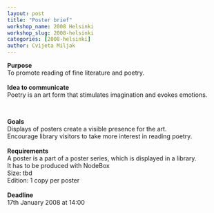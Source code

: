 ```yaml
---
layout: post
title: "Poster brief"
workshop_name: 2008 Helsinki 
workshop_slug: 2008-helsinki
categories: [2008-helsinki]
author: Cvijeta Miljak
---
```

<p>
<strong>Purpose</strong><br />
To promote reading of fine literature and poetry.<br />
<br />
<strong>Idea to communicate</strong><br />
Poetry is an art form that stimulates imagination and evokes emotions.
</p>
<p>
&nbsp;
</p>
<p>
<strong>Goals</strong><br />
Displays of posters create a visible presence for the art.<br />
Encourage library visitors to take more interest in reading poetry.<br />
<br />
<strong>Requirements</strong><br />
A poster is a part of a poster series, which is displayed in a library.<br />
It has to be produced with NodeBox<br />
Size: tbd<br />
Edition: 1 copy per poster<br />
<br />
<strong>Deadline</strong><br />
17th January 2008 at 14:00<br />
</p>

